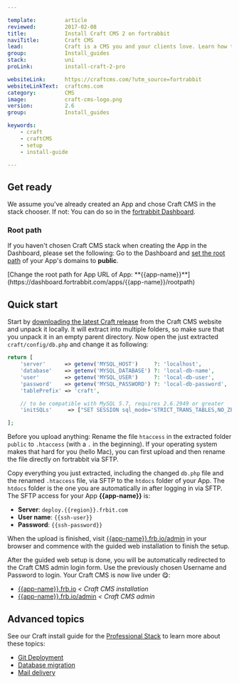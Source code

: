 ```yaml
---

template:         article
reviewed:         2017-02-08
title:            Install Craft CMS 2 on fortrabbit
naviTitle:        Craft CMS
lead:             Craft is a CMS you and your clients love. Learn how to deploy Craft using Git on fortrabbit.
group:            Install_guides
stack:            uni
proLink:          install-craft-2-pro

websiteLink:      https://craftcms.com/?utm_source=fortrabbit
websiteLinkText:  craftcms.com
category:         CMS
image:            craft-cms-logo.png
version:          2.6
group:            Install_guides

keywords:
    - craft
    - craftCMS
    - setup
    - install-guide

---
```



## Get ready

We assume you've already created an App and chose Craft CMS in the stack chooser. If not: You can do so in the [fortrabbit Dashboard](/dashboard).

### Root path

If you haven't chosen Craft CMS stack when creating the App in the Dashboard, please set the following: Go to the Dashboard and [set the root path](/app#toc-root-path) of your App's domains to **public**.

<div markdown="1" data-user="known">
[Change the root path for App URL of App: **{{app-name}}**](https://dashboard.fortrabbit.com/apps/{{app-name}}/rootpath)
</div>


## Quick start

Start by [downloading the latest Craft release](https://craftcms.com/) from the Craft CMS website and unpack it locally. It will extract into multiple folders, so make sure that you unpack it in an empty parent directory. Now open the just extracted `craft/config/db.php` and change it as following:

```php
return [
	'server'      => getenv('MYSQL_HOST')     ?: 'localhost',
	'database'    => getenv('MYSQL_DATABASE') ?: 'local-db-name',
	'user'        => getenv('MYSQL_USER')     ?: 'local-db-user',
	'password'    => getenv('MYSQL_PASSWORD') ?: 'local-db-password',
	'tablePrefix' => 'craft',

	// to be compatible with MySQL 5.7, requires 2.6.2949 or greater
	'initSQLs'     => ["SET SESSION sql_mode='STRICT_TRANS_TABLES,NO_ZERO_IN_DATE,NO_ZERO_DATE,ERROR_FOR_DIVISION_BY_ZERO,NO_AUTO_CREATE_USER,NO_ENGINE_SUBSTITUTION';"],

];
```

Before you upload anything: Rename the file `htaccess` in the extracted folder `public` to `.htaccess` (with a `.` in the beginning). If your operating system makes that hard for you (hello Mac), you can first upload and then rename the file directly on fortrabbit via SFTP.

Copy everything you just extracted, including the changed `db.php` file and the renamed `.htaccess` file, via SFTP to the `htdocs` folder of your App. The `htdocs` folder is the one you are automatically in after logging in via SFTP. The SFTP access for your App **{{app-name}}** is:

* **Server**: `deploy.{{region}}.frbit.com`
* **User name**: `{{ssh-user}}`
* **Password**: `{{ssh-password}}`

When the upload is finished, visit [{{app-name}}.frb.io/admin](https://{{app-name}}.frb.io/admin) in your browser and commence with the guided web installation to finish the setup.

After the guided web setup is done, you will be automatically redirected to the Craft CMS admin login form. Use the previously chosen Username and Password to login. Your Craft CMS is now live under 😋:

* [{{app-name}}.frb.io](https://{{app-name}}.frb.io) _< Craft CMS installation_
* [{{app-name}}.frb.io/admin](https://{{app-name}}.frb.io/admin) _< Craft CMS admin_


## Advanced topics

See our Craft install guide for the [Professional Stack](/app-pro) to learn more about these topics:

* [Git Deployment](/install-craft-2-pro#toc-deploy-with-git)
* [Database migration](/install-craft-2-pro#toc-database-migration)
* [Mail delivery](/install-craft-2-pro#toc-sending-mail)



<!-- TODO: write on how to customize it -->
<!-- TODO: hint or example to install with wget via SSH  -->
